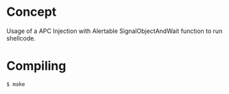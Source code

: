 # Concept

Usage of a APC Injection with Alertable SignalObjectAndWait function to run shellcode.

# Compiling

```bash
$ make
```